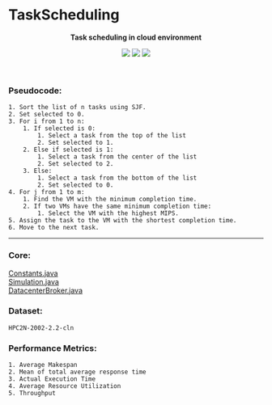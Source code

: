 # TaskScheduling

**<p align="center">Task scheduling in cloud environment</p>**

<p align="center">
<img src="https://img.shields.io/github/languages/count/sobazino/TaskScheduling">
<img src="https://img.shields.io/badge/Roadmap-2024-yellowgreen.svg">
<img src="https://img.shields.io/badge/Author-Mehran%20Nosrati-blue.svg">
</p>

</br>

### Pseudocode:

```
1. Sort the list of n tasks using SJF.
2. Set selected to 0.
3. For i from 1 to n:
    1. If selected is 0:
        1. Select a task from the top of the list
        2. Set selected to 1.
    2. Else if selected is 1:
        1. Select a task from the center of the list
        2. Set selected to 2.
    3. Else:
        1. Select a task from the bottom of the list
        2. Set selected to 0.
4. For j from 1 to m:
    1. Find the VM with the minimum completion time.
    2. If two VMs have the same minimum completion time:
        1. Select the VM with the highest MIPS.
5. Assign the task to the VM with the shortest completion time.
6. Move to the next task.
```

---

### Core:

[Constants.java](https://github.com/sobazino/TaskScheduling/blob/main/Project/SobaZino/Constants.java)
</br>
[Simulation.java](https://github.com/sobazino/TaskScheduling/blob/main/Project/SobaZino/Simulation.java)
</br>
[DatacenterBroker.java](https://github.com/sobazino/TaskScheduling/blob/main/sources/org/cloudbus/cloudsim/DatacenterBroker.java)

### Dataset:

```
HPC2N-2002-2.2-cln
```

### Performance Metrics:

```
1. Average Makespan
2. Mean of total average response time
3. Actual Execution Time
4. Average Resource Utilization
5. Throughput
```
